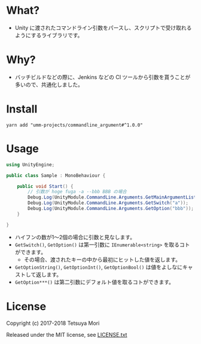 # What?

* Unity に渡されたコマンドライン引数をパースし、スクリプトで受け取れるようにするライブラリです。

# Why?

* バッチビルドなどの際に、Jenkins などの CI ツールから引数を貰うことが多いので、共通化しました。

# Install

```shell
yarn add "umm-projects/commandline_argument#^1.0.0"
```

# Usage

```csharp
using UnityEngine;

public class Sample : MonoBehaviour {

    public void Start() {
        // 引数が hoge fuga -a --bbb BBB の場合
        Debug.Log(UnityModule.CommandLine.Arguments.GetMainArgumentList()[1]); // fuga
        Debug.Log(UnityModule.CommandLine.Arguments.GetSwitch("a"));           // true
        Debug.Log(UnityModule.CommandLine.Arguments.GetOption("bbb"));         // BBB
    }

}
```

* ハイフンの数が1&#xff5e;2個の場合に引数と見なします。
* `GetSwitch()`, `GetOption()` は第一引数に `IEnumerable<string>` を取るコトができます。
  * その場合、渡されたキーの中から最初にヒットした値を返します。
* `GetOptionString()`, `GetOptionInt()`, `GetOptionBool()` は値をよしなにキャストして返します。
* `GetOption***()` は第二引数にデフォルト値を取るコトができます。

# License

Copyright (c) 2017-2018 Tetsuya Mori

Released under the MIT license, see [LICENSE.txt](LICENSE.txt)

